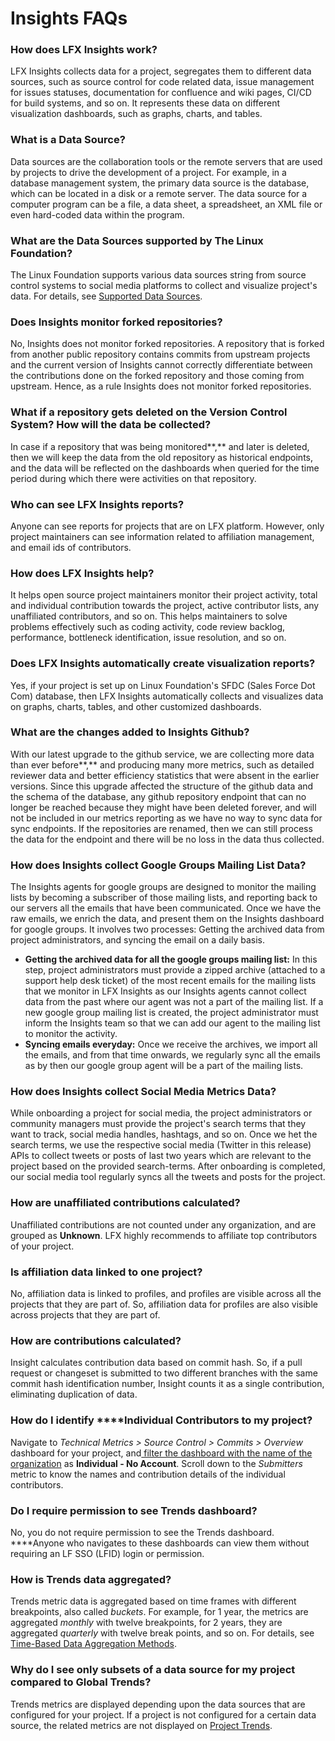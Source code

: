 # Insights FAQs

### How does LFX Insights work?

LFX Insights collects data for a project, segregates them to different data sources, such as source control for code related data, issue management for issues statuses, documentation for confluence and wiki pages, CI/CD for build systems, and so on. It represents these data on different visualization dashboards, such as graphs, charts, and tables.

### What is a Data Source?

Data sources are the collaboration tools or the remote servers that are used by projects to drive the development of a project. For example, in a database management system, the primary data source is the database, which can be located in a disk or a remote server. The data source for a computer program can be a file, a data sheet, a spreadsheet, an XML file or even hard-coded data within the program.

### What are the Data Sources supported by The Linux Foundation?

The Linux Foundation supports various data sources string from source control systems to social media platforms to collect and visualize project's data. For details, see [Supported Data Sources](supported-data-sources.md).

### **Does Insights monitor forked repositories?**

No, Insights does not monitor forked repositories. A repository that is forked from another public repository contains commits from upstream projects and the current version of Insights cannot correctly differentiate between the contributions done on the forked repository and those coming from upstream. Hence, as a rule Insights does not monitor forked repositories.

### **What if a repository gets deleted on the Version Control System? How will the data be collected?**

In case if a repository that was being monitored**,** and later is deleted, then we will keep the data from the old repository as historical endpoints, and the data will be reflected on the dashboards when queried for the time period during which there were activities on that repository.

### Who can see LFX Insights reports?

Anyone can see reports for projects that are on LFX platform. However, only project maintainers can see information related to affiliation management, and email ids of contributors.

### How does LFX Insights help?

It helps open source project maintainers monitor their project activity, total and individual contribution towards the project, active contributor lists, any unaffiliated contributors, and so on. This helps maintainers to solve problems effectively such as coding activity, code review backlog, performance, bottleneck identification, issue resolution, and so on.

### Does LFX Insights automatically create visualization reports?

Yes, if your project is set up on Linux Foundation's SFDC \(Sales Force Dot Com\) database, then LFX Insights automatically collects and visualizes data on graphs, charts, tables, and other customized dashboards.

### **What are the changes added to Insights Github?**

With our latest upgrade to the github service, we are collecting more data than ever before**,** and producing many more metrics, such as detailed reviewer data and better efficiency statistics that were absent in the earlier versions. Since this upgrade affected the structure of the github data and the schema of the database, any github repository endpoint that can no longer be reached because they might have been deleted forever, and will not be included in our metrics reporting as we have no way to sync data for sync endpoints. If the repositories are renamed, then we can still process the data for the endpoint and there will be no loss in the data thus collected.

### **How does Insights collect Google Groups Mailing List Data?**

The Insights agents for google groups are designed to monitor the mailing lists by becoming a subscriber of those mailing lists, and reporting back to our servers all the emails that have been communicated. Once we have the raw emails, we enrich the data, and present them on the Insights dashboard for google groups. It involves two processes: Getting the archived data from project administrators, and syncing the email on a daily basis.

* **Getting the archived data for all the google groups mailing list:** In this step, project administrators must provide a zipped archive \(attached to a support help desk ticket\) of the most recent emails for the mailing lists that we monitor in LFX Insights as our Insights agents cannot collect data from the past where our agent was not a part of the mailing list. If a new google group mailing list is created, the project administrator must inform the Insights team so that we can add our agent to the mailing list to monitor the activity.
* **Syncing emails everyday:** Once we receive the archives, we import all the emails, and from that time onwards, we regularly sync all the emails as by then our google group agent will be a part of the mailing lists.

### How does Insights collect Social Media Metrics Data?

While onboarding a project for social media, the project administrators or community managers must provide the project's search terms that they want to track, social media handles, hashtags, and so on. Once we het the search terms, we use the respective social media \(Twitter in this release\) APIs to collect tweets or posts of last two years which are relevant to the project based on the provided search-terms. After onboarding is completed, our social media tool regularly syncs all the tweets and posts for the project.

### How are unaffiliated contributions calculated?

Unaffiliated contributions are not counted under any organization, and are grouped as **Unknown**. LFX highly recommends to affiliate top contributors of your project.

### Is affiliation data linked to one project?

No, affiliation data is linked to profiles, and profiles are visible across all the projects that they are part of. So, affiliation data for profiles are also visible across projects that they are part of.

### How are contributions calculated?

Insight calculates contribution data based on commit hash. So, if a pull request or changeset is submitted to two different branches with the same commit hash identification number, Insight counts it as a single contribution, eliminating duplication of data.

### How do I identify ****Individual Contributors to my project?

Navigate to _Technical Metrics &gt; Source Control &gt; Commits &gt; Overview_ dashboard for your project, and[ filter the dashboard with the name of the organization](filter-data/) as **Individual - No Account**. Scroll down to the _Submitters_ metric to know the names and contribution details of the individual contributors.

### Do I require permission to see Trends dashboard?

No, you do not require permission to see the Trends dashboard.  ****Anyone who navigates to these dashboards can view them without requiring an LF SSO \(LFID\) login or permission.

### How is Trends data aggregated?

Trends metric data is aggregated based on time frames with different breakpoints, also called _buckets_. For example, for 1 year, the metrics are aggregated _monthly_ with twelve breakpoints, for 2 years, they are aggregated _quarterly_ with twelve break points, and so on. For details, see [Time-Based Data Aggregation Methods](trends-1.md#time-based-data-aggregation-methods).

###  Why do I see only subsets of a data source for my project compared to Global Trends?

Trends metrics are displayed depending upon the data sources that are configured for your project. If a project is not configured for a certain data source, the related metrics are not displayed on [Project Trends](trends-1.md#project-trends).







